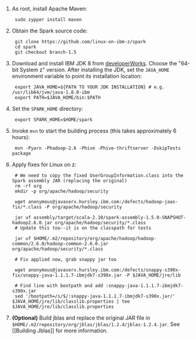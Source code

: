 1. As root, install Apache Maven:

        sudo zypper install maven

2. Obtain the Spark source code:

        git clone https://github.com/linux-on-ibm-z/spark
        cd spark
        git checkout branch-1.5

3. Download and install IBM JDK 8 from [developerWorks](http://www.ibm.com/developerworks/java/jdk/linux/download.html). Choose the "64-bit System z" version. After installing the JDK, set the `JAVA_HOME` environment variable to point its installation location:

        export JAVA_HOME=${PATH TO YOUR JDK INSTALLATION} # e.g. /usr/lib64/jvm/java-1.8.0-ibm
        export PATH=$JAVA_HOME/bin:$PATH

4. Set the `SPARK_HOME` directory:

        export SPARK_HOME=$HOME/spark

5. Invoke `mvn` to start the building process (this takes approximately 6 hours):

        mvn -Pyarn -Phadoop-2.6 -Phive -Phive-thriftserver -DskipTests package

6. Apply fixes for Linux on z:

        # We need to copy the fixed UserGroupInformation.class into the Spark assembly JAR (replacing the original)
        rm -rf org
        mkdir -p org/apache/hadoop/security

        wget anonymous@javaserv.hursley.ibm.com:/defects/hadoop-jaas-fix/*.class -P org/apache/hadoop/security

        jar uf assembly/target/scala-2.10/spark-assembly-1.5.0-SNAPSHOT-hadoop2.6.0.jar org/apache/hadoop/security/*.class
        # Update this too--it is on the classpath for tests

        jar uf $HOME/.m2/repository/org/apache/hadoop/hadoop-common/2.6.0/hadoop-common-2.6.0.jar org/apache/hadoop/security/*.class

        # Fix applied now, grab snappy jar too

        wget anonymous@javaserv.hursley.ibm.com:/defects/snappy-s390x-fix/snappy-java-1.1.1.7-ibmjdk7-s390x.jar -P $JAVA_HOME/jre/lib

        # Find line with bootpath and add :snappy-java-1.1.1.7-ibmjdk7-s390x.jar
        sed '/bootpath=/s/$/:snappy-java-1.1.1.7-ibmjdk7-s390x.jar/' $JAVA_HOME/jre/lib/classlib.properties | tee $JAVA_HOME/jre/lib/classlib.properties

7. **(Optional)** Build jblas and replace the original JAR file in `$HOME/.m2/repository/org/jblas/jblas/1.2.4/jblas-1.2.4.jar`. See [[Building Jblas]] for more information.